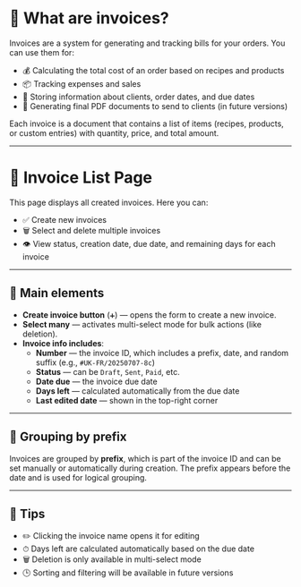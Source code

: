 # 🧾 What are invoices?

Invoices are a system for generating and tracking bills for your orders. You can use them for:

- 💰 Calculating the total cost of an order based on recipes and products  
- 📦 Tracking expenses and sales  
- 🧾 Storing information about clients, order dates, and due dates  
- 🧾 Generating final PDF documents to send to clients (in future versions)

Each invoice is a document that contains a list of items (recipes, products, or custom entries) with quantity, price, and total amount.

---

# 📄 Invoice List Page

This page displays all created invoices. Here you can:

- ✅ Create new invoices  
- 🗑️ Select and delete multiple invoices  
- 👁 View status, creation date, due date, and remaining days for each invoice

---

## 🔘 Main elements

- **Create invoice button** (`➕`) — opens the form to create a new invoice.
- **Select many** — activates multi-select mode for bulk actions (like deletion).
- **Invoice info includes**:
  - **Number** — the invoice ID, which includes a prefix, date, and random suffix (e.g., `#UK-FR/20250707-8c`)
  - **Status** — can be `Draft`, `Sent`, `Paid`, etc.
  - **Date due** — the invoice due date
  - **Days left** — calculated automatically from the due date
  - **Last edited date** — shown in the top-right corner

---

## 📂 Grouping by prefix

Invoices are grouped by **prefix**, which is part of the invoice ID and can be set manually or automatically during creation. The prefix appears before the date and is used for logical grouping.

---

## 🧠 Tips

- ✏️ Clicking the invoice name opens it for editing  
- ⏱ Days left are calculated automatically based on the due date  
- 🗑️ Deletion is only available in multi-select mode  
- 🕒 Sorting and filtering will be available in future versions
